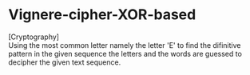 # Vignere-cipher-XOR-based
[Cryptography]
<br>Using the most common letter namely the letter 'E' to find the difinitive pattern in the given sequence the letters and the words are guessed to decipher the given text sequence.
